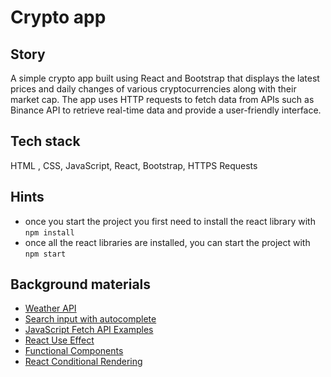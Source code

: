 # Crypto app


## Story

A simple crypto app built using React and Bootstrap that displays the latest prices and daily changes of various cryptocurrencies along with their market cap. The app uses HTTP requests to fetch data from APIs such as Binance API to retrieve real-time data and provide a user-friendly interface.

## Tech stack 

HTML , CSS, JavaScript, React, Bootstrap, HTTPS Requests


## Hints

- once you start the project you first need to install the react library with `npm install`
- once all the react libraries are installed, you can start the project  with `npm start`

## Background materials

- <i class="far fa-exclamation"></i> [Weather API](https://www.aerisweather.com/support/docs/api/)
- <i class="far fa-exclamation"></i> [Search input with autocomplete](https://www.npmjs.com/package/react-search-autocomplete)
- <i class="far fa-book-open"></i> [JavaScript Fetch API Examples](https://www.digitalocean.com/community/tutorials/how-to-use-the-javascript-fetch-api-to-get-data)
- <i class="far fa-book-open"></i> [React Use Effect](https://reactjs.org/docs/hooks-effect.html)
- <i class="far fa-book-open"></i> [Functional Components](https://www.robinwieruch.de/react-function-component#react-stateless-function-component)
- <i class="far fa-book-open"></i> [React Conditional Rendering](https://reactjs.org/docs/conditional-rendering.html)
